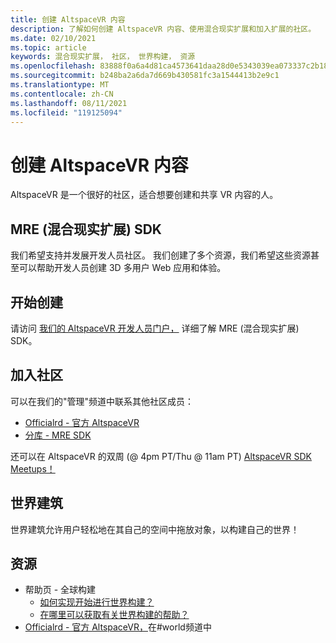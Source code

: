 ```yaml
---
title: 创建 AltspaceVR 内容
description: 了解如何创建 AltspaceVR 内容、使用混合现实扩展和加入扩展的社区。
ms.date: 02/10/2021
ms.topic: article
keywords: 混合现实扩展， 社区， 世界构建， 资源
ms.openlocfilehash: 83888f0a6a4d81ca4573641daa28d0e5343039ea073337c2b18d8e7610d2a14e
ms.sourcegitcommit: b248ba2a6da7d669b430581fc3a1544413b2e9c1
ms.translationtype: MT
ms.contentlocale: zh-CN
ms.lasthandoff: 08/11/2021
ms.locfileid: "119125094"
---
```

# <a name="creating-altspacevr-content"></a>创建 AltspaceVR 内容

AltspaceVR 是一个很好的社区，适合想要创建和共享 VR 内容的人。 

## <a name="mre-mixed-reality-extension-sdk"></a>MRE (混合现实扩展) SDK

我们希望支持并发展开发人员社区。 我们创建了多个资源，我们希望这些资源甚至可以帮助开发人员创建 3D 多用户 Web 应用和体验。 

## <a name="start-creating"></a>开始创建

请访问 [我们的 AltspaceVR 开发人员门户，](https://developer.altvr.com/) 详细了解 MRE (混合现实扩展) SDK。

## <a name="join-the-community"></a>加入社区

可以在我们的"管理"频道中联系其他社区成员：

* [Officialrd - 官方 AltspaceVR](https://discord.gg/eYQ5VxK)
* [分库 - MRE SDK](https://discord.gg/ypvBkWz)

还可以在 AltspaceVR 的双周 (@ 4pm PT/Thu @ 11am PT) [AltspaceVR SDK Meetups！](https://account.altvr.com/channels/sdk)

## <a name="world-building"></a>世界建筑

世界建筑允许用户轻松地在其自己的空间中拖放对象，以构建自己的世界！

## <a name="resources"></a>资源

* 帮助页 - 全球构建
    * [如何实现开始进行世界构建？](../world-building/world-building-getting-started.md)
    * [在哪里可以获取有关世界构建的帮助？](../world-building/getting-help.md)
* [Officialrd - 官方 AltspaceVR，](https://discord.gg/eYQ5VxK)在#world频道中
